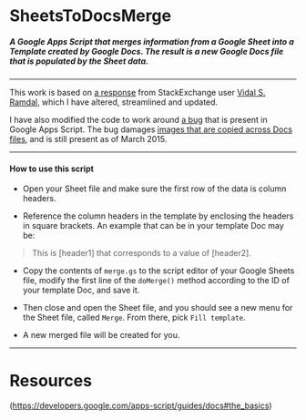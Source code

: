 # SheetsToDocsMerge
##### A Google Apps Script that merges information from a Google Sheet into a Template created by Google Docs. The result is a new Google Docs file that is populated by the Sheet data.

---

This work is based on [a response](http://webapps.stackexchange.com/a/40076/83041) from StackExchange user [Vidal S. Ramdal](https://webapps.stackexchange.com/users/21583/vidar-s-ramdal), which I have altered, streamlined and updated.

I have also modified the code to work around [a bug](https://code.google.com/p/google-apps-script-issues/issues/detail?id=1612) that is present in Google Apps Script. The bug damages [images that are copied across Docs files](https://code.google.com/p/google-apps-script-issues/issues/detail?id=1612#c14), and is still present as of March 2015.

---

#### How to use this script

* Open your Sheet file and make sure the first row of the data is column headers.

* Reference the column headers in the template by enclosing the headers in square brackets.
An example that can be in your template Doc may be: 
> This is [header1] that corresponds to a value of [header2].

* Copy the contents of `merge.gs` to the script editor of your Google Sheets file, modify the first line
of the `doMerge()` method according to the ID of your template Doc, and save it. 

* Then close and open the Sheet file, and you should see a new menu for the Sheet file, called `Merge`. From there, pick `Fill template`.

* A new merged file will be created for you.

---

# Resources

(https://developers.google.com/apps-script/guides/docs#the_basics)




